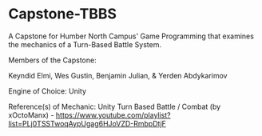 # Capstone-TBBS
A Capstone for Humber North Campus' Game Programming that examines the mechanics of a Turn-Based Battle System.

Members of the Capstone:

Keyndid Elmi, Wes Gustin, Benjamin Julian, & Yerden Abdykarimov

Engine of Choice: Unity

Reference(s) of Mechanic:
Unity Turn Based Battle / Combat (by xOctoManx) - https://www.youtube.com/playlist?list=PLj0TSSTwoqAypUgag6HJoVZD-RmbpDtjF
